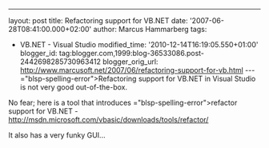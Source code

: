 ---
layout: post
title: Refactoring support for VB.NET
date: '2007-06-28T08:41:00.000+02:00'
author: Marcus Hammarberg
tags:
  - VB.NET - Visual Studio
modified_time: '2010-12-14T16:19:05.550+01:00'
blogger_id: tag:blogger.com,1999:blog-36533086.post-2442698285730963412
blogger_orig_url: http://www.marcusoft.net/2007/06/refactoring-support-for-vb.html ---
<span>="blsp-spelling-error">Refactoring</span> support for VB.NET in
Visual Studio is not very good out-of-the-box.

No fear; here is a tool that introduces <span>="blsp-spelling-error">refactor</span> support for VB.NET -
<http://msdn.microsoft.com/vbasic/downloads/tools/refactor/>

It also has a very funky GUI...
